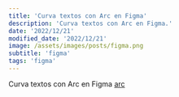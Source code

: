 ```yaml
---
title: 'Curva textos con Arc en Figma'
description: 'Curva textos con Arc en Figma.'
date: '2022/12/21'
modified_date: '2022/12/21'
image: /assets/images/posts/figma.png
subtitle: 'figma'
tags: 'figma'
---
```


Curva textos con Arc en Figma [arc](https://www.figma.com/community/plugin/762070688792833472/arc)
